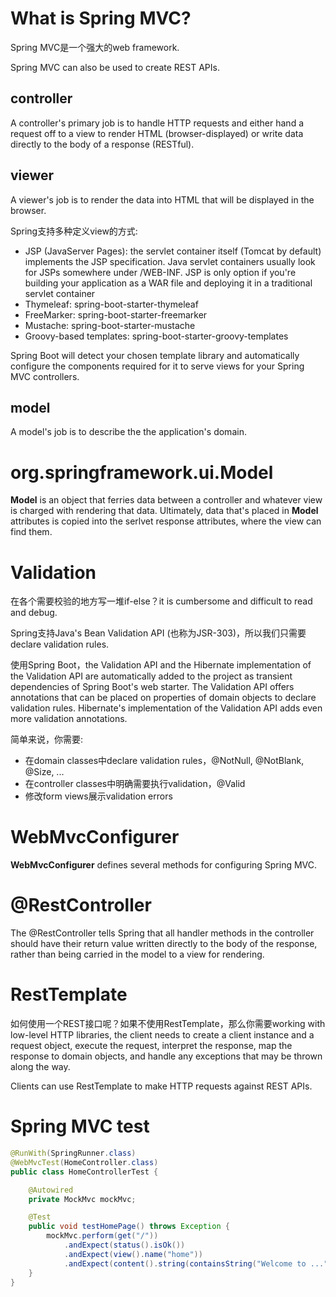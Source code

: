 # What is Spring MVC?
Spring MVC是一个强大的web framework.

Spring MVC can also be used to create REST APIs.

## controller
A controller's primary job is to handle HTTP requests and either hand a request off to a view to render HTML (browser-displayed) or write data directly to the body of a response (RESTful).

## viewer
A viewer's job is to render the data into HTML that will be displayed in the browser.

Spring支持多种定义view的方式:
- JSP (JavaServer Pages): the servlet container itself (Tomcat by default) implements the JSP specification. Java servlet containers usually look for JSPs somewhere under /WEB-INF. JSP is only option if you're building your application as a WAR file and deploying it in a traditional servlet container
- Thymeleaf: spring-boot-starter-thymeleaf
- FreeMarker: spring-boot-starter-freemarker
- Mustache: spring-boot-starter-mustache
- Groovy-based templates: spring-boot-starter-groovy-templates

Spring Boot will detect your chosen template library and automatically configure the components required for it to serve views for your Spring MVC controllers.

## model
A model's job is to describe the the application's domain.

# org.springframework.ui.Model
**Model** is an object that ferries data between a controller and whatever view is charged with rendering that data. Ultimately, data that's placed in **Model** attributes is copied into the serlvet response attributes, where the view can find them.

# Validation
在各个需要校验的地方写一堆if-else？it is cumbersome and difficult to read and debug.

Spring支持Java's Bean Validation API (也称为JSR-303)，所以我们只需要declare validation rules.

使用Spring Boot，the Validation API and the Hibernate implementation of the Validation API are automatically added to the project as transient dependencies of Spring Boot's web starter. The Validation API offers annotations that can be placed on properties of domain objects to declare validation rules. Hibernate's implementation of the Validation API adds even more validation annotations.

简单来说，你需要:
- 在domain classes中declare validation rules，@NotNull, @NotBlank, @Size, ...
- 在controller classes中明确需要执行validation，@Valid
- 修改form views展示validation errors

# WebMvcConfigurer
**WebMvcConfigurer** defines several methods for configuring Spring MVC.

# @RestController
The @RestController tells Spring that all handler methods in the controller should have their return value written directly to the body of the response, rather than being carried in the model to a view for rendering.

# RestTemplate
如何使用一个REST接口呢？如果不使用RestTemplate，那么你需要working with low-level HTTP libraries, the client needs to create a client instance and a request object, execute the request, interpret the response, map the response to domain objects, and handle any exceptions that may be thrown along the way.

Clients can use RestTemplate to make HTTP requests against REST APIs.

# Spring MVC test
```java
@RunWith(SpringRunner.class)
@WebMvcTest(HomeController.class)
public class HomeControllerTest {

    @Autowired
    private MockMvc mockMvc;

    @Test
    public void testHomePage() throws Exception {
        mockMvc.perform(get("/"))
            .andExpect(status().isOk())
            .andExpect(view().name("home"))
            .andExpect(content().string(containsString("Welcome to ...")));
    }
}
```
